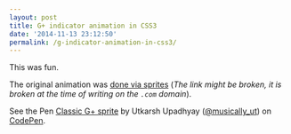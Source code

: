 ```yaml
---
layout: post
title: G+ indicator animation in CSS3
date: '2014-11-13 23:12:50'
permalink: /g-indicator-animation-in-css3/
---
```


This was fun.

The original animation was [done via sprites](https://www.google.ch/ig/images/classic_plus_sprite.png) (_The link might be broken, it is broken at the time of writing on the `.com` domain_).

<p data-height="268" data-theme-id="5887" data-slug-hash="raNWeQ" data-default-tab="result" data-user="musically_ut" class='codepen'>See the Pen <a href='http://codepen.io/musically_ut/pen/raNWeQ/'>Classic G+ sprite</a> by Utkarsh Upadhyay (<a href='http://codepen.io/musically_ut'>@musically_ut</a>) on <a href='http://codepen.io'>CodePen</a>.</p>
<script async src="//assets.codepen.io/assets/embed/ei.js"></script>
